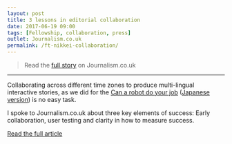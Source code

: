 ```yaml
---
layout: post
title: 3 lessons in editorial collaboration
date: 2017-06-19 09:00
tags: [Fellowship, collaboration, press]
outlet: Journalism.co.uk
permalink: /ft-nikkei-collaboration/
---
```


> Read the [full story](https://www.journalism.co.uk/news/3-lessons-in-editorial-collaboration-from-the-ft-and-nikkei/s2/a705409/) on Journalism.co.uk

***

Collaborating across different time zones to produce multi-lingual interactive stories, as we did for the [Can a robot do your job](https://ig.ft.com/can-a-robot-do-your-job/) ([Japanese version](https://vdata.nikkei.com/newsgraphics/ft-ai-job/)) is no easy task.

I spoke to Journalism.co.uk about three key elements of success: Early collaboration, user testing and clarity in how to measure success.

[Read the full article](https://www.journalism.co.uk/news/3-lessons-in-editorial-collaboration-from-the-ft-and-nikkei/s2/a705409/) 

